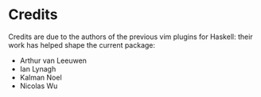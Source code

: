 Credits
=======

Credits are due to the authors of the previous vim plugins for Haskell: their
work has helped shape the current package:

* Arthur van Leeuwen
* Ian Lynagh
* Kalman Noel
* Nicolas Wu
